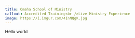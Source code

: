 ```yaml
---
title: Omaha School of Ministry
callout: Accredited Training<br />Live Ministry Experience
image: https://i.imgur.com/4InNQgK.jpg
---
```


Hello world
